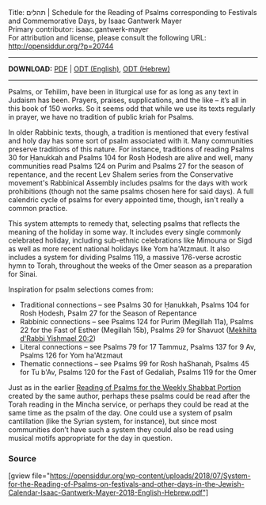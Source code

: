 <html>
<head></head>
<body>
Title: תהלים | Schedule for the Reading of Psalms corresponding to Festivals and Commemorative Days, by Isaac Gantwerk Mayer<br />
Primary contributor: isaac.gantwerk-mayer<br />
For attribution and license, please consult the following URL: <a href="http://opensiddur.org/?p=20744">http://opensiddur.org/?p=20744</a>
<p />
<hr />

<style type="text/css" media="all">.printfriendly {display: none!important;}</style>

<strong>DOWNLOAD:</strong> <a href="https://opensiddur.org/wp-content/uploads/2018/07/System-for-the-Reading-of-Psalms-on-festivals-and-other-days-in-the-Jewish-Calendar-Isaac-Gantwerk-Mayer-2018-English-Hebrew.pdf">PDF</a> | <a href="https://opensiddur.org/wp-content/uploads/2018/07/System-for-the-Reading-of-Psalms-on-festivals-and-other-days-in-the-Jewish-Calendar-Isaac-Gantwerk-Mayer-2018-English.odt">ODT (English)</a>, <a href="https://opensiddur.org/wp-content/uploads/2018/07/וזמנים-לוח-קריאת-תהלים-לפי-מועדים-חגים‎-Isaac-Gantwerk-Mayer-2018-Hebrew.odt">ODT (Hebrew)</a>

<hr />

<div class="english">
Psalms, or Tehilim, have been in liturgical use for as long as any text in Judaism has been. Prayers, praises, supplications, and the like – it’s all in this book of 150 works. So it seems odd that while we use its texts regularly in prayer, we have no tradition of public kriah for Psalms.

In older Rabbinic texts, though, a tradition is mentioned that every festival and holy day has some sort of psalm associated with it. Many communities preserve traditions of this nature. For instance, traditions of reading Psalms 30 for Ḥanukkah and Psalms 104 for Rosh Ḥodesh are alive and well, many communities read Psalms 124 on Purim and Psalms 27 for the season of repentance, and the recent Lev Shalem series from the Conservative movement's Rabbinical Assembly includes psalms for the days with work prohibitions (though not the same psalms chosen here for said days). A full calendric cycle of psalms for every appointed time, though, isn't really a common practice.

This system attempts to remedy that, selecting psalms that reflects the meaning of the holiday in some way. It includes every single commonly celebrated holiday, including sub-ethnic celebrations like Mimouna or Sigd as well as more recent national holidays like Yom ha'Atzmaut. It also includes a system for dividing Psalms 119, a massive 176-verse acrostic hymn to Torah, throughout the weeks of the Omer season as a preparation for Sinai.

Inspiration for psalm selections comes from:
<ul>
 	<li>Traditional connections – see Psalms 30 for Ḥanukkah, Psalms 104 for Rosh Ḥodesh, Psalm 27 for the Season of Repentance</li>
 	<li>Rabbinic connections – see Psalms 124 for Purim (Megillah 11a), Psalms 22 for the Fast of Esther (Megillah 15b), Psalms 29 for Shavuot (<a href="https://www.sefaria.org/Mekhilta_d'Rabbi_Yishmael.20.2.4?lang=bi">Mekhilta d'Rabbi Yishmael 20:2</a>)</li>
 	<li>Literal connections – see Psalms 79 for 17 Tammuz, Psalms 137 for 9 Av, Psalms 126 for Yom ha'Atzmaut</li>
 	<li>Thematic connections – see Psalms 99 for Rosh haShanah, Psalms 45 for Tu b'Av, Psalms 120 for the Fast of Gedaliah, Psalms 119 for the Omer</li>
</ul>

Just as in the earlier <a href="https://opensiddur.org/prayers/special-days/sabbath/shabbat-min%e1%b8%a5ah/reading-of-psalms-for-the-weekly-portion-by-isaac-gantwerk-mayer/">Reading of Psalms for the Weekly Shabbat Portion</a> created by the same author, perhaps these psalms could be read after the Torah reading in the Mincha service, or perhaps they could be read at the same time as the psalm of the day. One could use a system of psalm cantillation (like the Syrian system, for instance), but since most communities don’t have such a system they could also be read using musical motifs appropriate for the day in question.
</div>

<h3>Source</h3>

[gview file="https://opensiddur.org/wp-content/uploads/2018/07/System-for-the-Reading-of-Psalms-on-festivals-and-other-days-in-the-Jewish-Calendar-Isaac-Gantwerk-Mayer-2018-English-Hebrew.pdf"]
</body>
</html>